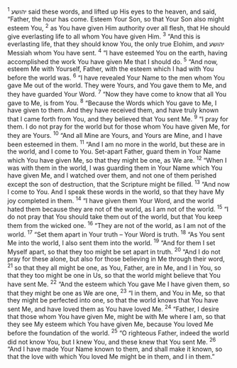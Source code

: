 <sup>1</sup> יהושע said these words, and lifted up His eyes to the heaven, and said, “Father, the hour has come. Esteem Your Son, so that Your Son also might esteem You,
<sup>2</sup> as You have given Him authority over all flesh, that He should give everlasting life to all whom You have given Him.
<sup>3</sup> “And this is everlasting life, that they should know You, the only true Elohim, and יהושע Messiah whom You have sent.
<sup>4</sup> “I have esteemed You on the earth, having accomplished the work You have given Me that I should do.
<sup>5</sup> “And now, esteem Me with Yourself, Father, with the esteem which I had with You before the world was.
<sup>6</sup> “I have revealed Your Name to the men whom You gave Me out of the world. They were Yours, and You gave them to Me, and they have guarded Your Word.
<sup>7</sup> “Now they have come to know that all You gave to Me, is from You.
<sup>8</sup> “Because the Words which You gave to Me, I have given to them. And they have received them, and have truly known that I came forth from You, and they believed that You sent Me.
<sup>9</sup> “I pray for them. I do not pray for the world but for those whom You have given Me, for they are Yours.
<sup>10</sup> “And all Mine are Yours, and Yours are Mine, and I have been esteemed in them.
<sup>11</sup> “And I am no more in the world, but these are in the world, and I come to You. Set-apart Father, guard them in Your Name which You have given Me, so that they might be one, as We are.
<sup>12</sup> “When I was with them in the world, I was guarding them in Your Name which You have given Me, and I watched over them, and not one of them perished except the son of destruction, that the Scripture might be filled.
<sup>13</sup> “And now I come to You. And I speak these words in the world, so that they have My joy completed in them.
<sup>14</sup> “I have given them Your Word, and the world hated them because they are not of the world, as I am not of the world.
<sup>15</sup> “I do not pray that You should take them out of the world, but that You keep them from the wicked one.
<sup>16</sup> “They are not of the world, as I am not of the world.
<sup>17</sup> “Set them apart in Your truth – Your Word is truth.
<sup>18</sup> “As You sent Me into the world, I also sent them into the world.
<sup>19</sup> “And for them I set Myself apart, so that they too might be set apart in truth.
<sup>20</sup> “And I do not pray for these alone, but also for those believing in Me through their word,
<sup>21</sup> so that they all might be one, as You, Father, are in Me, and I in You, so that they too might be one in Us, so that the world might believe that You have sent Me.
<sup>22</sup> “And the esteem which You gave Me I have given them, so that they might be one as We are one,
<sup>23</sup> “I in them, and You in Me, so that they might be perfected into one, so that the world knows that You have sent Me, and have loved them as You have loved Me.
<sup>24</sup> “Father, I desire that those whom You have given Me, might be with Me where I am, so that they see My esteem which You have given Me, because You loved Me before the foundation of the world.
<sup>25</sup> “O righteous Father, indeed the world did not know You, but I knew You, and these knew that You sent Me.
<sup>26</sup> “And I have made Your Name known to them, and shall make it known, so that the love with which You loved Me might be in them, and I in them.”
